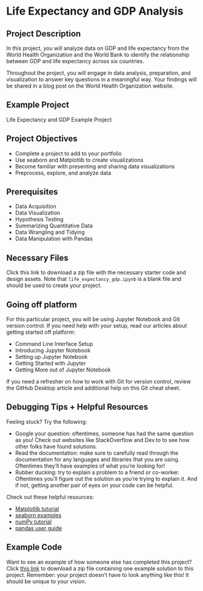 
# Life Expectancy and GDP Analysis

## Project Description

In this project, you will analyze data on GDP and life expectancy from the World Health Organization and the World Bank to identify the relationship between GDP and life expectancy across six countries.

Throughout the project, you will engage in data analysis, preparation, and visualization to answer key questions in a meaningful way. Your findings will be shared in a blog post on the World Health Organization website.

## Example Project
Life Expectancy and GDP Example Project

## Project Objectives
- Complete a project to add to your portfolio
- Use seaborn and Matplotlib to create visualizations
- Become familiar with presenting and sharing data visualizations
- Preprocess, explore, and analyze data

## Prerequisites
- Data Acquisition
- Data Visualization
- Hypothesis Testing
- Summarizing Quantitative Data
- Data Wrangling and Tidying
- Data Manipulation with Pandas

## Necessary Files
Click this link to download a zip file with the necessary starter code and design assets. Note that `life_expectancy_gdp.ipynb` is a blank file and should be used to create your project.

## Going off platform
For this particular project, you will be using Jupyter Notebook and Git version control. If you need help with your setup, read our articles about getting started off platform:
- Command Line Interface Setup
- Introducing Jupyter Notebook
- Setting up Jupyter Notebook
- Getting Started with Jupyter
- Getting More out of Jupyter Notebook

If you need a refresher on how to work with Git for version control, review the GitHub Desktop article and additional help on this Git cheat sheet.

## Debugging Tips + Helpful Resources
Feeling stuck? Try the following:
- Google your question: oftentimes, someone has had the same question as you! Check out websites like StackOverflow and Dev.to to see how other folks have found solutions.
- Read the documentation: make sure to carefully read through the documentation for any languages and libraries that you are using. Oftentimes they’ll have examples of what you’re looking for!
- Rubber ducking: try to explain a problem to a friend or co-worker. Oftentimes you’ll figure out the solution as you’re trying to explain it. And if not, getting another pair of eyes on your code can be helpful.

Check out these helpful resources:
- [Matplotlib tutorial](https://matplotlib.org/stable/tutorials/index.html)
- [seaborn examples](https://seaborn.pydata.org/examples/index.html)
- [numPy tutorial](https://numpy.org/doc/stable/user/absolute_beginners.html)
- [pandas user guide](https://pandas.pydata.org/docs/user_guide/index.html)

## Example Code
Want to see an example of how someone else has completed this project? Click [this link](https://content.codecademy.com/PRO/paths/data-science/Life-Expectancy-and-GDP-Code-Solution.zip?_gl=1*cz62dc*_gcl_au*NTEwNzU2OTkwLjE3NDYxMDUyNjk.*_ga*MTc5MTQ4OTgwMy4xNzMwMzc2Mzgy*_ga_3LRZM6TM9L*czE3NDcwNDMwOTQkbzk5JGcxJHQxNzQ3MDQzOTgwJGo1MyRsMCRoMA..) to download a zip file containing one example solution to this project. Remember: your project doesn’t have to look anything like this! It should be unique to your vision.
